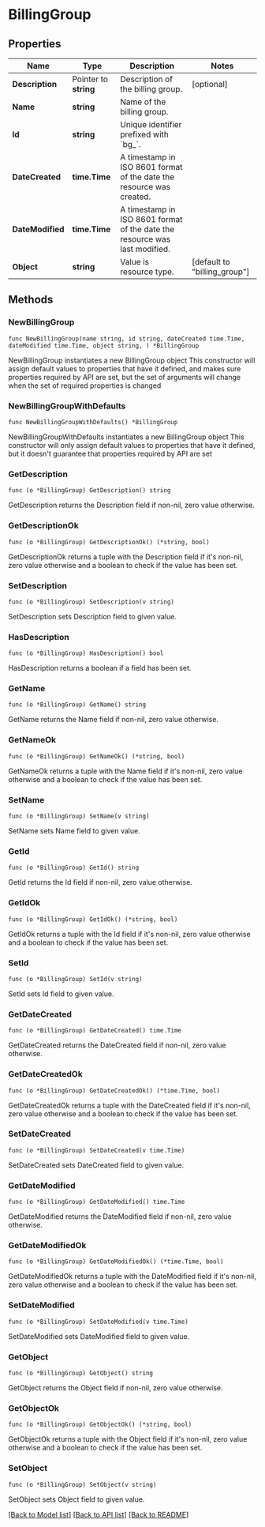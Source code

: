 # BillingGroup

## Properties

Name | Type | Description | Notes
------------ | ------------- | ------------- | -------------
**Description** | Pointer to **string** | Description of the billing group. | [optional] 
**Name** | **string** | Name of the billing group. | 
**Id** | **string** | Unique identifier prefixed with &#x60;bg_&#x60;. | 
**DateCreated** | **time.Time** | A timestamp in ISO 8601 format of the date the resource was created. | 
**DateModified** | **time.Time** | A timestamp in ISO 8601 format of the date the resource was last modified. | 
**Object** | **string** | Value is resource type. | [default to "billing_group"]

## Methods

### NewBillingGroup

`func NewBillingGroup(name string, id string, dateCreated time.Time, dateModified time.Time, object string, ) *BillingGroup`

NewBillingGroup instantiates a new BillingGroup object
This constructor will assign default values to properties that have it defined,
and makes sure properties required by API are set, but the set of arguments
will change when the set of required properties is changed

### NewBillingGroupWithDefaults

`func NewBillingGroupWithDefaults() *BillingGroup`

NewBillingGroupWithDefaults instantiates a new BillingGroup object
This constructor will only assign default values to properties that have it defined,
but it doesn't guarantee that properties required by API are set

### GetDescription

`func (o *BillingGroup) GetDescription() string`

GetDescription returns the Description field if non-nil, zero value otherwise.

### GetDescriptionOk

`func (o *BillingGroup) GetDescriptionOk() (*string, bool)`

GetDescriptionOk returns a tuple with the Description field if it's non-nil, zero value otherwise
and a boolean to check if the value has been set.

### SetDescription

`func (o *BillingGroup) SetDescription(v string)`

SetDescription sets Description field to given value.

### HasDescription

`func (o *BillingGroup) HasDescription() bool`

HasDescription returns a boolean if a field has been set.

### GetName

`func (o *BillingGroup) GetName() string`

GetName returns the Name field if non-nil, zero value otherwise.

### GetNameOk

`func (o *BillingGroup) GetNameOk() (*string, bool)`

GetNameOk returns a tuple with the Name field if it's non-nil, zero value otherwise
and a boolean to check if the value has been set.

### SetName

`func (o *BillingGroup) SetName(v string)`

SetName sets Name field to given value.


### GetId

`func (o *BillingGroup) GetId() string`

GetId returns the Id field if non-nil, zero value otherwise.

### GetIdOk

`func (o *BillingGroup) GetIdOk() (*string, bool)`

GetIdOk returns a tuple with the Id field if it's non-nil, zero value otherwise
and a boolean to check if the value has been set.

### SetId

`func (o *BillingGroup) SetId(v string)`

SetId sets Id field to given value.


### GetDateCreated

`func (o *BillingGroup) GetDateCreated() time.Time`

GetDateCreated returns the DateCreated field if non-nil, zero value otherwise.

### GetDateCreatedOk

`func (o *BillingGroup) GetDateCreatedOk() (*time.Time, bool)`

GetDateCreatedOk returns a tuple with the DateCreated field if it's non-nil, zero value otherwise
and a boolean to check if the value has been set.

### SetDateCreated

`func (o *BillingGroup) SetDateCreated(v time.Time)`

SetDateCreated sets DateCreated field to given value.


### GetDateModified

`func (o *BillingGroup) GetDateModified() time.Time`

GetDateModified returns the DateModified field if non-nil, zero value otherwise.

### GetDateModifiedOk

`func (o *BillingGroup) GetDateModifiedOk() (*time.Time, bool)`

GetDateModifiedOk returns a tuple with the DateModified field if it's non-nil, zero value otherwise
and a boolean to check if the value has been set.

### SetDateModified

`func (o *BillingGroup) SetDateModified(v time.Time)`

SetDateModified sets DateModified field to given value.


### GetObject

`func (o *BillingGroup) GetObject() string`

GetObject returns the Object field if non-nil, zero value otherwise.

### GetObjectOk

`func (o *BillingGroup) GetObjectOk() (*string, bool)`

GetObjectOk returns a tuple with the Object field if it's non-nil, zero value otherwise
and a boolean to check if the value has been set.

### SetObject

`func (o *BillingGroup) SetObject(v string)`

SetObject sets Object field to given value.



[[Back to Model list]](../README.md#documentation-for-models) [[Back to API list]](../README.md#documentation-for-api-endpoints) [[Back to README]](../README.md)


